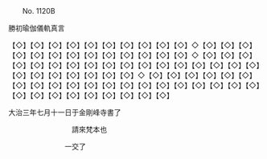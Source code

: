 ﻿　　No. 1120B

勝初瑜伽儀軌真言

【◇】【◇】【◇】【◇】【◇】【◇】【◇】【◇】【◇】【◇】◇【◇】【◇】【◇】【◇】【◇】【◇】【◇】【◇】【◇】【◇】【◇】【◇】【◇】◇【◇】【◇】【◇】【◇】【◇】【◇】【◇】【◇】【◇】【◇】【◇】【◇】【◇】【◇】【◇】【◇】【◇】【◇】【◇】【◇】【◇】【◇】【◇】【◇】◇【◇】【◇】【◇】【◇】【◇】【◇】【◇】【◇】【◇】【◇】【◇】【◇】【◇】【◇】【◇】【◇】【◇】【◇】【◇】【◇】【◇】【◇】【◇】【◇】【◇】【◇】【◇】【◇】【◇】



大治三年七月十一日于金剛峰寺書了

　　　　　　　　　請來梵本也

　　　　　　　　一交了
